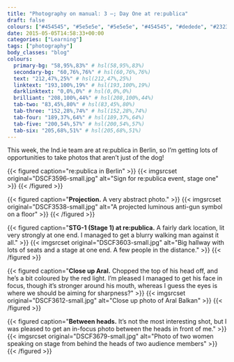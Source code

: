 ```yaml
---
title: "Photography on manual: 3 –; Day One at re:publica"
draft: false
colours: ["#454545", "#5e5e5e", "#5e5e5e", "#454545", "#dedede", "#232323", "#dedede"]
date: 2015-05-05T14:58:33+00:00
categories: ["Learning"]
tags: ["photography"]
body_classes: "blog"
colours:
  primary-bg: "58,95%,83%" # hsl(58,95%,83%)
  secondary-bg: "60,76%,76%" # hsl(60,76%,76%)
  text: "212,47%,25%" # hsl(212,47%,25%)
  linktext: "193,100%,19%" # hsl(193,100%,19%)
  darklinktext: "0,0%,0%" # hsl(0,0%,0%)
  brilliant: "208,100%,44%" # hsl(208,100%,44%)
  tab-two: "83,45%,80%" # hsl(83,45%,80%)
  tab-three: "152,28%,74%" # hsl(152,28%,74%)
  tab-four: "189,37%,64%" # hsl(189,37%,64%)
  tab-five: "200,54%,57%" # hsl(200,54%,57%)
  tab-six: "205,68%,51%" # hsl(205,68%,51%)
---
```


This week, the Ind.ie team are at re:publica in Berlin, so I’m getting lots of opportunities to take photos that aren’t just of the dog!

{{< figured caption="re:publica in Berlin" >}}
  {{< imgsrcset original="DSCF3596-small.jpg" alt="Sign for re:publica event, stage one" >}}
{{< /figured >}}

{{< figured caption="**Projection.** A very abstract photo." >}}
  {{< imgsrcset original="DSCF3538-small.jpg" alt="A projected luminous anti-gun symbol on a floor" >}}
{{< /figured >}}

{{< figured caption="**STG-1 (Stage 1) at re:publica.** A fairly dark location, lit very strongly at one end. I managed to get a blurry walking man against it all." >}}
  {{< imgsrcset original="DSCF3603-small.jpg" alt="Big hallway with lots of seats and a stage at one end. A few people in the distance." >}}
{{< /figured >}}

{{< figured caption="**Close up Aral.** Chopped the top of his head off, and he’s a bit coloured by the red light. I’m pleased I managed to get his face in focus, though it’s stronger around his mouth, whereas I guess the eyes is where we should be aiming for sharpness?" >}}
  {{< imgsrcset original="DSCF3612-small.jpg" alt="Close up photo of Aral Balkan" >}}
{{< /figured >}}

{{< figured caption="**Between heads.** It’s not the most interesting shot, but I was pleased to get an in-focus photo between the heads in front of me." >}}
  {{< imgsrcset original="DSCF3679-small.jpg" alt="Photo of two women speaking on stage from behind the heads of two audience members" >}}
{{< /figured >}}

